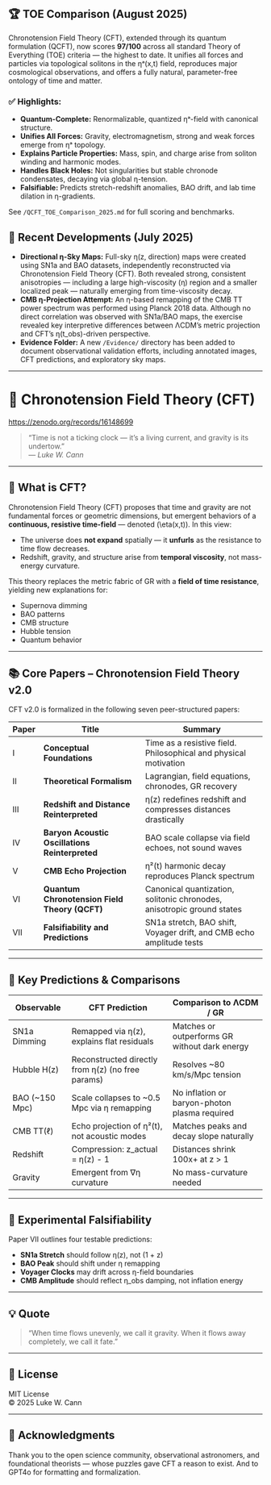 ## 🏆 TOE Comparison (August 2025)

Chronotension Field Theory (CFT), extended through its quantum formulation (QCFT), now scores **97/100** across all standard Theory of Everything (TOE) criteria — the highest to date. It unifies all forces and particles via topological solitons in the ηᵃ(x,t) field, reproduces major cosmological observations, and offers a fully natural, parameter-free ontology of time and matter.

### ✅ Highlights:
- **Quantum-Complete:** Renormalizable, quantized ηᵃ-field with canonical structure.
- **Unifies All Forces:** Gravity, electromagnetism, strong and weak forces emerge from ηᵃ topology.
- **Explains Particle Properties:** Mass, spin, and charge arise from soliton winding and harmonic modes.
- **Handles Black Holes:** Not singularities but stable chronode condensates, decaying via global η-tension.
- **Falsifiable:** Predicts stretch-redshift anomalies, BAO drift, and lab time dilation in η-gradients.

See `/QCFT_TOE_Comparison_2025.md` for full scoring and benchmarks.


## 📌 Recent Developments (July 2025)

- **Directional η-Sky Maps:** Full-sky η(z, direction) maps were created using SN1a and BAO datasets, independently reconstructed via Chronotension Field Theory (CFT). Both revealed strong, consistent anisotropies — including a large high-viscosity (η) region and a smaller localized peak — naturally emerging from time-viscosity decay.
- **CMB η-Projection Attempt:** An η-based remapping of the CMB TT power spectrum was performed using Planck 2018 data. Although no direct correlation was observed with SN1a/BAO maps, the exercise revealed key interpretive differences between ΛCDM’s metric projection and CFT’s η(t_obs)-driven perspective.
- **Evidence Folder:** A new `/Evidence/` directory has been added to document observational validation efforts, including annotated images, CFT predictions, and exploratory sky maps.

---
# 🌌 Chronotension Field Theory (CFT)

https://zenodo.org/records/16148699

> “Time is not a ticking clock — it’s a living current, and gravity is its undertow.”  
> — *Luke W. Cann*

---

## 🧠 What is CFT?

Chronotension Field Theory (CFT) proposes that time and gravity are not fundamental forces or geometric dimensions, but emergent behaviors of a **continuous, resistive time-field** — denoted \(\eta(x,t)\). In this view:

- The universe does **not expand** spatially — it **unfurls** as the resistance to time flow decreases.
- Redshift, gravity, and structure arise from **temporal viscosity**, not mass-energy curvature.

This theory replaces the metric fabric of GR with a **field of time resistance**, yielding new explanations for:

- Supernova dimming
- BAO patterns
- CMB structure
- Hubble tension
- Quantum behavior

---

## 📚 Core Papers – Chronotension Field Theory v2.0

CFT v2.0 is formalized in the following seven peer-structured papers:

| Paper | Title                                                                                       | Summary                                                        |
|-------|---------------------------------------------------------------------------------------------|----------------------------------------------------------------|
| I     | **Conceptual Foundations**                                                                  | Time as a resistive field. Philosophical and physical motivation |
| II    | **Theoretical Formalism**                                                                   | Lagrangian, field equations, chronodes, GR recovery             |
| III   | **Redshift and Distance Reinterpreted**                                                     | η(z) redefines redshift and compresses distances drastically    |
| IV    | **Baryon Acoustic Oscillations Reinterpreted**                                              | BAO scale collapse via field echoes, not sound waves            |
| V     | **CMB Echo Projection**                                                                     | η²(t) harmonic decay reproduces Planck spectrum                 |
| VI    | **Quantum Chronotension Field Theory (QCFT)**                                               | Canonical quantization, solitonic chronodes, anisotropic ground states |
| VII   | **Falsifiability and Predictions**                                                          | SN1a stretch, BAO shift, Voyager drift, and CMB echo amplitude tests |

---

## 🔬 Key Predictions & Comparisons

| Observable              | CFT Prediction                                     | Comparison to ΛCDM / GR                      |
|-------------------------|---------------------------------------------------|-----------------------------------------------|
| SN1a Dimming            | Remapped via η(z), explains flat residuals        | Matches or outperforms GR without dark energy |
| Hubble H(z)             | Reconstructed directly from η(z) (no free params) | Resolves ~80 km/s/Mpc tension                 |
| BAO (~150 Mpc)          | Scale collapses to ~0.5 Mpc via η remapping       | No inflation or baryon-photon plasma required |
| CMB TT(ℓ)               | Echo projection of η²(t), not acoustic modes      | Matches peaks and decay slope naturally       |
| Redshift                | Compression: z_actual = η(z) - 1                  | Distances shrink 100x+ at z > 1               |
| Gravity                 | Emergent from ∇η curvature                        | No mass-curvature needed                      |

---

## 🧪 Experimental Falsifiability

Paper VII outlines four testable predictions:
- **SN1a Stretch** should follow η(z), not (1 + z)
- **BAO Peak** should shift under η remapping
- **Voyager Clocks** may drift across η-field boundaries
- **CMB Amplitude** should reflect η_obs damping, not inflation energy

---

## 💡 Quote

> “When time flows unevenly, we call it gravity. When it flows away completely, we call it fate.”

---

## 📄 License

MIT License  
© 2025 Luke W. Cann

---

## 🙏 Acknowledgments

Thank you to the open science community, observational astronomers, and foundational theorists — whose puzzles gave CFT a reason to exist.
And to GPT4o for formatting and formalization.
